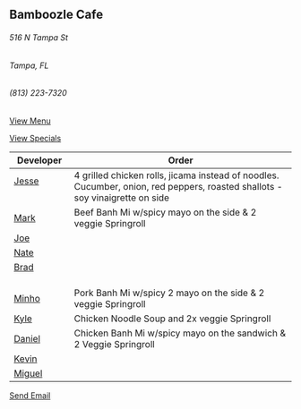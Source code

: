 ## Bamboozle Cafe
###### 516 N Tampa St
###### Tampa, FL
###### (813) 223-7320

[View Menu](http://bamboozlecafe.com/bamboozle-cafe-lunch-menu/)

[View Specials](http://bamboozlecafe.com/bamboozle-cafe-lunch-specials/)

Developer     | Order
--------------|---------------------
[Jesse](https://github.com/jessecurry)              | 4 grilled chicken rolls, jicama instead of noodles. Cucumber, onion, red peppers, roasted shallots - soy vinaigrette on side
[Mark](http://github.com/mark-smithtb)              | Beef Banh Mi w/spicy mayo on the side & 2 veggie Springroll
[Joe](https://github.com/Montchat)                  | 
[Nate](https://github.com/thunemn)                  | 
[Brad](https://github.com/bself)                    | 
[Minho](https://github.com/minhochoi)               | Pork Banh Mi w/spicy 2 mayo on the side & 2 veggie Springroll
[Kyle](https://github.com/kjswartz)                 | Chicken Noodle Soup and 2x veggie Springroll
[Daniel](https://github.come/dtartaglia)            | Chicken Banh Mi w/spicy mayo on the sandwich & 2 Veggie Springroll
[Kevin]()                                           | 
[Miguel](https://github.com/MiguelBrito1086)        | 

<a href="mailto:info@bamboozlecafe.com?cc=bamboozlecafe@gmail.com&subject=11:30am%20Haneke%20Design%20Developer Lunch&body=https%3A%2F%2Fgithub.com%2Fhanekedesign%2Fdeveloper-lunch%2Fblob%2Fmaster%2Fbamboozle.md">Send Email</a>
